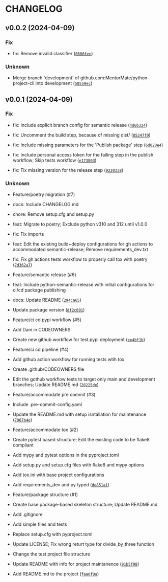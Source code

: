 # CHANGELOG



## v0.0.2 (2024-04-09)

### Fix

* fix: Remove invalid classifier ([`0600fee`](https://github.com/MentorMate/python-project-cli/commit/0600fee4f1108d0190d3b469d4516f1361177b47))

### Unknown

* Merge branch &#39;development&#39; of github.com:MentorMate/python-project-cli into development ([`50559ec`](https://github.com/MentorMate/python-project-cli/commit/50559ec0b159d3b5b43dee6f129b8240dddc1c63))


## v0.0.1 (2024-04-09)

### Fix

* fix: Include explicit branch config for semantic release ([`4d6b324`](https://github.com/MentorMate/python-project-cli/commit/4d6b324ce86cb01437147113e37cbd2f42dbad9c))

* fix: Uncomment the build step, because of missing dist/ ([`85247f9`](https://github.com/MentorMate/python-project-cli/commit/85247f9ecd0bd9927a66ce234ebd83ea582aec50))

* fix: Include missing parameters for the &#39;Publish package&#39; step ([`6d020e4`](https://github.com/MentorMate/python-project-cli/commit/6d020e476ebf280e1c2b2f1991fe014fa94deee1))

* fix: Include personal access token for the failing step in the publish workflow; Skip tests workflow ([`e173803`](https://github.com/MentorMate/python-project-cli/commit/e1738039c264e1e3d6cb60adcaecab10092debce))

* fix: Fix missing version for the release step ([`9220338`](https://github.com/MentorMate/python-project-cli/commit/92203380d61084f5accddbcee74df690239fbc6c))

### Unknown

* Feature/poetry migration (#7)

* docs: Include CHANGELOG.md

* chore: Remove setup.cfg and setup.py

* feat: Migrate to poetry; Exclude python v310 and 312 until v1.0.0

* fix: Fix imports

* feat: Edit the existing build+deploy configurations for gh actions to accommodated semantic-release; Remove requirements_dev.txt

* fix: Fix gh actions tests workflow to properly call tox with poetry ([`7d362a7`](https://github.com/MentorMate/python-project-cli/commit/7d362a7759a0214ba4c8273edd9d4aa33099a0a5))

* Feature/semantic release (#6)

* feat: Include python-semantic-release with initial configurations for ci/cd package publishing

* docs: Update README ([`294ca65`](https://github.com/MentorMate/python-project-cli/commit/294ca651c48bd74fcf166941ba69c5a38c1b4fa8))

* Update package version ([`df2c891`](https://github.com/MentorMate/python-project-cli/commit/df2c8916648430491b2286f4061f6cb2a794ffbc))

* Feature/ci cd pypi workflow (#5)

* Add Dani in CODEOWNERS

* Create new github workflow for test.pypi deployment ([`ee4bf1b`](https://github.com/MentorMate/python-project-cli/commit/ee4bf1b859d1d71aa0db954e4f63bbfb76c8d7da))

* Feature/ci cd pipeline (#4)

* Add github action workflow for running tests wtih tox

* Create .github/CODEOWNERS file

* Edit the gothub workflow tests to target only main and development branches; Update README.md ([`28225de`](https://github.com/MentorMate/python-project-cli/commit/28225dead92c9b6c6425b224eeda5b7b876dba80))

* Feature/accommodate pre commit (#3)

* Include .pre-commit-config.yaml

* Update the README.md with setup isntallation for maintenance ([`7967b4e`](https://github.com/MentorMate/python-project-cli/commit/7967b4ec73cde29d27c43f3467341dbb257471b7))

* Feature/accommodate tox (#2)

* Create pytest based structure; Edit the existing code to be flake8 compliant

* Add mypy and pytest options in the pyproject.toml

* Add setup.py and setup.cfg files with flake8 and mypy options

* Add tox.ini with base project configurations

* Add requirements_dev and py.typed ([`de851a1`](https://github.com/MentorMate/python-project-cli/commit/de851a19d3de95605e2ad0478a89d833150eef16))

* Feature/package structure (#1)

* Create base package-based skeleton structure; Update README.md

* Add .gitignore

* Add simple files and tests

* Replace setup.cfg with pyproject.toml

* Update LICENSE; Fix wrong returt type for divide_by_three function

* Change the test project file structure

* Update README with info for project maintanence ([`91b5f98`](https://github.com/MentorMate/python-project-cli/commit/91b5f98405ae7d2aa4da889651d24ba429395061))

* Add README.md to the project ([`faa0f9a`](https://github.com/MentorMate/python-project-cli/commit/faa0f9a21139937214aec72406acb358469e0b80))
